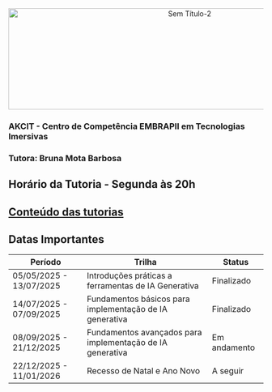 <div align="center">

<img width="700" height="200" alt="Sem Título-2" src="https://github.com/user-attachments/assets/2711e6a2-2e90-4b83-aef8-23831dbabea6" />

</div>

### AKCIT - Centro de Competência EMBRAPII em Tecnologias Imersivas
### Tutora: Bruna Mota Barbosa

## Horário da Tutoria -  Segunda às 20h

## [Conteúdo das tutorias](https://github.com/brunamota/Esp-AKCIT/blob/main/ConteudosDasTutorias.md)

## Datas Importantes

| Período | Trilha | Status |
| --- | --- | --- |
| 05/05/2025 - 13/07/2025 | Introduções práticas a ferramentas de IA Generativa | Finalizado |
| 14/07/2025 - 07/09/2025 | Fundamentos básicos para implementação de IA generativa | Finalizado |
| 08/09/2025 - 21/12/2025 | Fundamentos avançados para implementação de IA generativa | Em andamento |
| 22/12/2025 - 11/01/2026  | Recesso de Natal e Ano Novo | A seguir |



